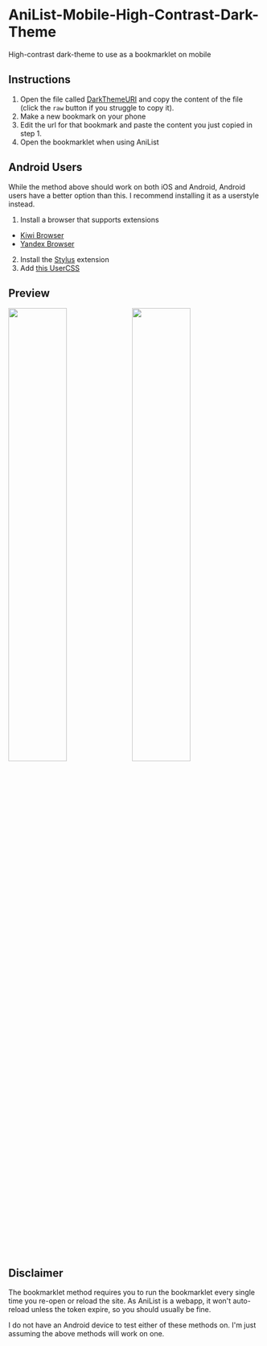 # AniList-Mobile-High-Contrast-Dark-Theme
High-contrast dark-theme to use as a bookmarklet on mobile

## Instructions
1. Open the file called [DarkThemeURI](/DarkThemeURI) and copy the content of the file (click the `raw` button if you struggle to copy it).
2. Make a new bookmark on your phone
3. Edit the url for that bookmark and paste the content you just copied in step 1.
4. Open the bookmarklet when using AniList

## Android Users
While the method above should work on both iOS and Android, Android users have a better option than this. I recommend installing it as a userstyle instead.
1. Install a browser that supports extensions
  - [Kiwi Browser](https://kiwibrowser.com/)
  - [Yandex Browser](https://browser.yandex.com/mobile/)
2. Install the [Stylus](https://chrome.google.com/webstore/detail/stylus/clngdbkpkpeebahjckkjfobafhncgmne?hl=en-GB) extension
3. Add [this UserCSS](https://greasyfork.org/en/scripts/416013-anilist-high-contrast-dark-theme)

## Preview
<img width="48%" src="https://i.imgur.com/gHH872T.png"> <img width="48%" src="https://i.imgur.com/4gu98yg.jpg">

## Disclaimer
The bookmarklet method requires you to run the bookmarklet every single time you re-open or reload the site. As AniList is a webapp, it won't auto-reload unless the token expire, so you should usually be fine.

I do not have an Android device to test either of these methods on. I'm just assuming the above methods will work on one.
